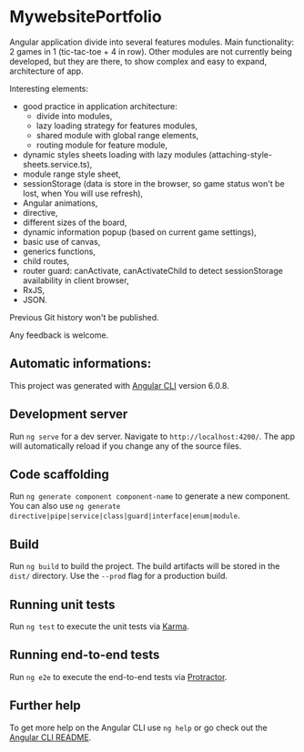 # MywebsitePortfolio

Angular application divide into several features modules. 
Main functionality: 2 games in 1 (tic-tac-toe + 4 in row). Other modules are not currently being developed, but they are there, to show complex and easy to expand, architecture of app. 

Interesting elements:
- good practice in application architecture:
	- divide into modules, 
	- lazy loading strategy for features modules,
	- shared module with global range elements,	
	- routing module for feature module,
- dynamic styles sheets loading with lazy modules (attaching-style-sheets.service.ts),
- module range style sheet,
- sessionStorage (data is store in the browser, so game status won't be lost, when You will use refresh),
- Angular animations,
- directive,
- different sizes of the board,
- dynamic information popup (based on current game settings),
- basic use of canvas,
- generics functions,
- child routes,
- router guard: canActivate, canActivateChild to detect sessionStorage availability in client browser,
- RxJS,
- JSON.

Previous Git history won't be published.

Any feedback is welcome.

## Automatic informations:
This project was generated with [Angular CLI](https://github.com/angular/angular-cli) version 6.0.8.

## Development server

Run `ng serve` for a dev server. Navigate to `http://localhost:4200/`. The app will automatically reload if you change any of the source files.

## Code scaffolding

Run `ng generate component component-name` to generate a new component. You can also use `ng generate directive|pipe|service|class|guard|interface|enum|module`.

## Build

Run `ng build` to build the project. The build artifacts will be stored in the `dist/` directory. Use the `--prod` flag for a production build.

## Running unit tests

Run `ng test` to execute the unit tests via [Karma](https://karma-runner.github.io).

## Running end-to-end tests

Run `ng e2e` to execute the end-to-end tests via [Protractor](http://www.protractortest.org/).

## Further help

To get more help on the Angular CLI use `ng help` or go check out the [Angular CLI README](https://github.com/angular/angular-cli/blob/master/README.md).
